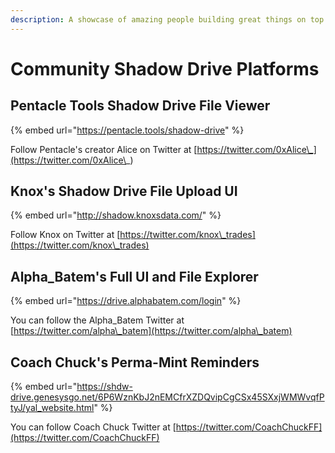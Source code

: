 ```yaml
---
description: A showcase of amazing people building great things on top of Shadow Drive
---
```


# Community Shadow Drive Platforms

## Pentacle Tools Shadow Drive File Viewer

{% embed url="https://pentacle.tools/shadow-drive" %}

Follow Pentacle's creator Alice on Twitter at [https://twitter.com/0xAlice\_](https://twitter.com/0xAlice\_)

## &#x20;Knox's Shadow Drive File Upload UI

{% embed url="http://shadow.knoxsdata.com/" %}

Follow Knox on Twitter at [https://twitter.com/knox\_trades](https://twitter.com/knox\_trades)

## Alpha\_Batem's Full UI and File Explorer

{% embed url="https://drive.alphabatem.com/login" %}

You can follow the Alpha\_Batem Twitter at [https://twitter.com/alpha\_batem](https://twitter.com/alpha\_batem)

## Coach Chuck's Perma-Mint Reminders

{% embed url="https://shdw-drive.genesysgo.net/6P6WznKbJ2nEMCfrXZDQvipCgCSx45SXxjWMWvqfPtyJ/yal_website.html" %}

You can follow Coach Chuck Twitter at [https://twitter.com/CoachChuckFF](https://twitter.com/CoachChuckFF)
